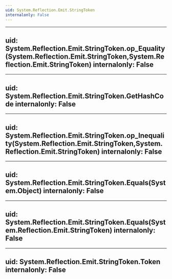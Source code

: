 ```yaml
---
uid: System.Reflection.Emit.StringToken
internalonly: False
---
```


---
uid: System.Reflection.Emit.StringToken.op_Equality(System.Reflection.Emit.StringToken,System.Reflection.Emit.StringToken)
internalonly: False
---

---
uid: System.Reflection.Emit.StringToken.GetHashCode
internalonly: False
---

---
uid: System.Reflection.Emit.StringToken.op_Inequality(System.Reflection.Emit.StringToken,System.Reflection.Emit.StringToken)
internalonly: False
---

---
uid: System.Reflection.Emit.StringToken.Equals(System.Object)
internalonly: False
---

---
uid: System.Reflection.Emit.StringToken.Equals(System.Reflection.Emit.StringToken)
internalonly: False
---

---
uid: System.Reflection.Emit.StringToken.Token
internalonly: False
---
